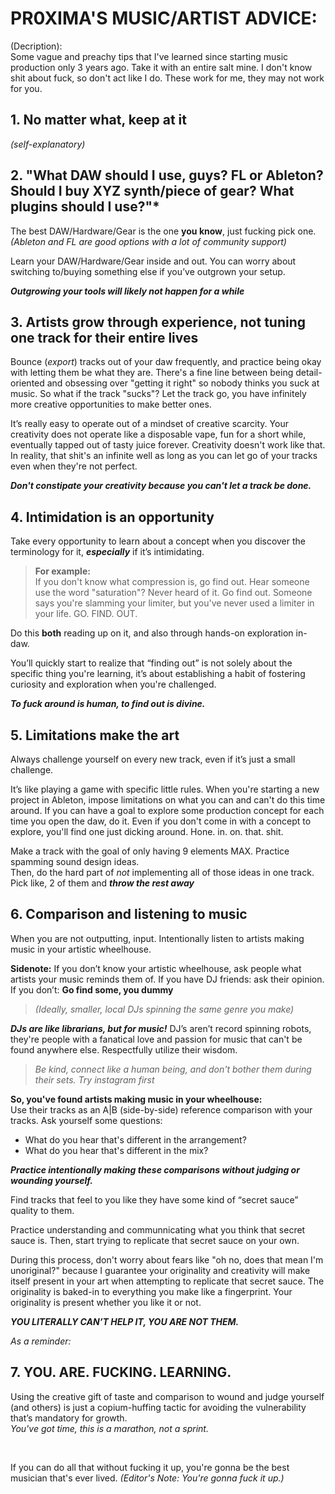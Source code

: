 <h1>PR0XIMA'S MUSIC/ARTIST  ADVICE:</h1>
(Decription): <br>Some vague and preachy tips that I've learned since starting music production only 3 years ago. Take it with an entire salt mine. I don't know shit about fuck, so don't act like I do. These work for me, they may not work for you.

  

## 1. **No matter what, keep at it**
*(self-explanatory)*

## 2. **"What DAW should I use, guys? FL or Ableton? Should I buy XYZ synth/piece of gear? What plugins should I use?"***
The best DAW/Hardware/Gear is the one **you know**, just fucking pick one.
*(Ableton and FL are good options with a lot of community support)*

Learn your DAW/Hardware/Gear inside and out. You can worry about switching to/buying something else if you’ve outgrown your setup. 

***Outgrowing your tools will likely not happen for a while***


## 3. **Artists grow through experience, not tuning one track for their entire lives**
Bounce (*export*) tracks out of your daw frequently, and practice being okay with letting them be what they are.  There's a fine line between being detail-oriented and obsessing over "getting it right" so nobody thinks you suck at music. So what if the track "sucks"? Let the track go, you have  infinitely more creative opportunities to make better ones.

 It’s really easy to operate out of a mindset of creative scarcity. Your creativity does not operate like a disposable vape, fun for a short while, eventually tapped out of tasty juice forever.
Creativity doesn't work like that. In reality, that shit's an infinite well as long as you can let go of your tracks even when they're not perfect. 

***Don't constipate your creativity because you can't let a track be done.*** 

## 4. **Intimidation is an opportunity**
Take every opportunity to learn about a concept when you discover the terminology for it, ***especially*** if it’s intimidating. 

> **For example:** <br>If you don't know what compression is, go find out. 
> Hear someone use the word "saturation"? Never heard of it. Go find out.
> Someone says you're slamming your limiter, but you've never used a limiter in your life.
> GO. FIND. OUT. 

Do this **both** reading up on it, and also through hands-on exploration in-daw.

  You’ll quickly start to realize that “finding out” is not solely about the specific thing you're learning, it’s about establishing a habit of fostering curiosity and exploration when you're challenged. <br>

***To fuck around is human, to find out is divine.***

 

## 5. **Limitations make the art**

Always challenge yourself on every new track, even if it’s just a small challenge.

It’s like playing a game with specific little rules. When you're starting a new project in Ableton, impose limitations on what you can and can't do this time around. If you can have a goal to explore some production concept for each time you open the daw, do it. Even if you don't come in with a concept to explore, you'll find one just dicking around. Hone. in. on. that. shit. 

Make a track with the goal of only having 9 elements MAX. 
Practice spamming sound design ideas.  
Then, do the hard part of _not_ implementing all of those ideas in one track. 
Pick like, 2 of them and ***throw the rest away***

 

## 6. **Comparison and listening to music**

When you are not outputting, input. Intentionally listen to artists making music in your artistic wheelhouse.

 **Sidenote:** If you don’t know your artistic wheelhouse, ask people what artists  your music reminds them of. 
If you have DJ friends: ask their opinion.
If you don’t: **Go find some, you dummy**
 

> *(Ideally, smaller, local DJs spinning the same genre you make)*

***DJs are like librarians, but for music!***
 DJ’s aren’t record spinning robots, they're people with a fanatical love and passion for music that can't be found anywhere else. Respectfully utilize their wisdom.

> *Be kind, connect like a human being, and don't bother them during their sets. Try instagram first*


**So, you've found artists making music in your wheelhouse:** <br> Use their tracks as an A|B (side-by-side) reference comparison with your tracks. 
Ask yourself some questions:
 - What do you hear that's different in the arrangement? 
 - What do you hear that's different in the mix?
 
 ***Practice intentionally making these comparisons without judging or wounding yourself.***
 
Find tracks that feel to you like they have some kind of “secret sauce” quality to them. 

Practice understanding and communnicating what you think that secret sauce is. Then, start trying to replicate that secret sauce on your own.  

During this process, don't worry about fears like "oh no, does that mean I'm unoriginal?" because I guarantee your originality and creativity will make itself present in your art when attempting to replicate that secret sauce. The originality is baked-in to everything you make like a fingerprint. Your originality is present whether you like it or not.

***YOU LITERALLY CAN’T HELP IT, YOU ARE NOT THEM.*** <br>

 *As a reminder:*

## 7. **YOU. ARE. FUCKING. LEARNING.**
Using the creative gift of taste and comparison to wound and judge yourself (and others) is just a copium-huffing tactic for avoiding the vulnerability that’s mandatory for growth.<br> 
*You've got time, this is a marathon, not a sprint.*

  
<br>

If you can do all that without fucking it up, you're gonna be the best musician that's ever lived.
*(Editor's Note: You're gonna fuck it up.)*
